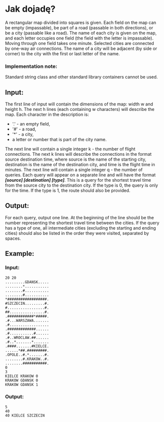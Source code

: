 # Jak dojadę?
A rectangular map divided into squares is given. Each field on the map can be empty (impassable), be part of a road (passable in both directions), or be a city (passable like a road). The name of each city is given on the map, and each letter occupies one field (the field with the letter is impassable). Moving through one field takes one minute. Selected cities are connected by one-way air connections. The name of a city will be adjacent (by side or corner) to the city with the first or last letter of the name.

### Implementation note:
Standard string class and other standard library containers cannot be used.

## Input:
The first line of input will contain the dimensions of the map: width w and height h. The next h lines (each containing w characters) will describe the map. Each character in the description is:
- '.' - an empty field, 
- '#' - a road, 
- '*' - a city, 
- a letter or number that is part of the city name.

The next line will contain a single integer k - the number of flight connections. The next k lines will describe the connections in the format source destination time, where source is the name of the starting city, destination is the name of the destination city, and time is the flight time in minutes. The next line will contain a single integer q - the number of queries. Each query will appear on a separate line and will have the format ***[source] [destination] [type]***. This is a query for the shortest travel time from the source city to the destination city. If the type is 0, the query is only for the time. If the type is 1, the route should also be provided.

## Output:
For each query, output one line. At the beginning of the line should be the number representing the shortest travel time between the cities. If the query has a type of one, all intermediate cities (excluding the starting and ending cities) should also be listed in the order they were visited, separated by spaces.

## Example:
### Input:
```
20 20
.........GDANSK.....
........*...........
........#...........
........#...........
*##################.
#SZCZECIN.........#.
#.................#.
##................#.
.############*#####.
.#...WARSZAWA.......
.#..................
.#############......
.#...........#......
.#..WROCLAW.##......
.#..*.......*.......
.####.......#KIELCE.
......*##.#########.
.OPOLE..#.*.......#.
........#.KRAKOW..#.
........###########.
0
3
KIELCE KRAKOW 0
KRAKOW GDANSK 0
KRAKOW GDANSK 1
```

### Output:
```
5
40
40 KIELCE SZCZECIN
```
